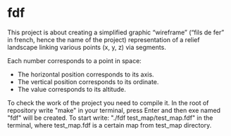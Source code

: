 # fdf
This project is about creating a simplified graphic “wireframe” (“fils de fer” in french, hence the name of the project) representation of a relief landscape linking various points (x, y, z) via segments.

Each number corresponds to a point in space:
- The horizontal position corresponds to its axis.
- The vertical position corresponds to its ordinate.
- The value corresponds to its altitude.

To check the work of the project you need to compile it.
In the root of repository write "make" in your terminal, press Enter and then exe named "fdf" will be created. To start write: "./fdf test_map/test_map.fdf" in the terminal, where test_map.fdf is a certain map from test_map directory.
